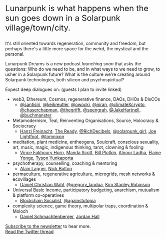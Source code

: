 <p style="font-size: 1.62rem" class="lead">Lunarpunk is what happens when the sun goes down in a Solarpunk village/town/city.</p>

It's still oriented towards regeneration, community and freedom, but perhaps there's a little more space for the weird, the mystical and the personal.

Lunarpunk Dreams is a new podcast _launching soon_ that asks the questions: Who do we need to be, and in what ways to we need to grow, to usher in a Solarpunk future? What is the culture we're creating around Solarpunk technologies, both silicon and psychospiritual?

<p class="text-white">Expect deep dialogues on: (guests I plan to invite linked)</p>

* web3, Ethereum, Cosmos, regenerative finance, DAOs, DHOs & DisCOs
  * [@santisiri](https://twitter.com/santisiri), [@keikreutler](https://twitter.com/keikreutler), [@owocki](https://twitter.com/owocki), [@niran](https://twitter.com/niran), [@climateXcrypto](https://twitter.com/climateXcrypto), [@chaserchapman](https://twitter.com/chaserchapman), [@thegrifft](https://twitter.com/thegrifft), [@spengrah](https://twitter.com/spengrah), [@JakeHartnell](https://twitter.com/JakeHartnell), [@buchmanster](https://twitter.com/buchmanster)
* Metamodernism, Teal, Reinventing Organisations, Source, Holocracy & Sociocracy
  * [Hanzi Freinacht](https://metamoderna.org/), [The Ready](https://theready.com/), [@RichDecibels](https://twitter.com/RichDecibels), [@solarpunk_girl](https://twitter.com/solarpunk_girl), [Joe Lightfoot](https://twitter.com/joe_lightfoot_), [@tomnixon](https://twitter.com/tomnixon)
* meditation, plant medicine, entheogens, Soulcraft, conscious sexuality, art, music, magic, indigenous thinking, tarot, clowning & fooling
  * [Vince Fakhoury Horn](https://twitter.com/VinceFHorn), [Manda Scott](https://accidentalgods.life/), [Bill Plotkin](https://www.animas.org/), [Alnoor Ladha](https://www.braveearth.com/), [Elaine Yonge](https://ista.life/profile/elaine-yonge), [Tyson Yunkaporta](https://www.linkedin.com/in/tyson-yunkaporta-04a9b969)
* psychotherapy, counselling, coaching & mentoring 
  * [Alain Lagger](http://www.alainlagger.com/bio-2), [Nick Bolton](https://www.animascoaching.com/about-animas/our-team/nick-bolton/) 
* permaculture, regenerative agriculture, microgrids, mesh networks & ecovillages
  * [Daniel Christian Wahl](https://twitter.com/DrDCWahl), [@gregory_landua](https://twitter.com/gregory_landua), [Kim Stanley Robinson](https://www.facebook.com/kimstanleyrobinson)
* Universal Basic Income, participatory budgeting, anarchism, mutualism & platform co-operatives
  * [Blockchain Socialist](https://theblockchainsocialist.com/), [@againstutopia](https://twitter.com/againstutopia)
* complexity science, game theory, multipolar traps, coordination & Moloch
  * [Daniel Schmachtenberger](https://www.facebook.com/danielschmachtenberger), [Jordan Hall](https://twitter.com/jgreenhall)

[Subscribe to the newsletter](https://stephenreid.substack.com/s/lunarpunk-dreams) to hear more.<br />
[Read the Twitter thread](https://twitter.com/lunarpunk_0x/status/1495724216804589568)

